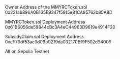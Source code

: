 Owner Address of the MMYRCToken.sol 
0x221ab896A0B165E9247f5915e81CA95762b85A8D

MMYRCToken.sol Deployment Address
0x61B6056de59844cBc3A4eC44963D9619e4914F20

SubsidyClaim.sol Deployment Address
0xeF79df53ae0d09b0219da032170Bf9F502d94009

All on Sepolia Testnet